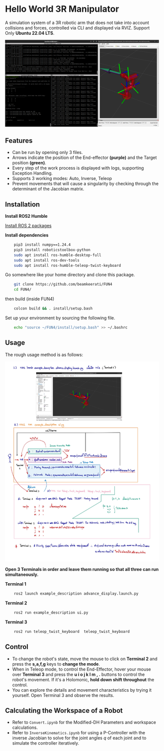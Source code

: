 
# Hello World 3R Manipulator

A simulation system of a 3R robotic arm that does not take into account collisions and forces, controlled via CLI and displayed via RVIZ. Support Only **Ubuntu 22.04 LTS**.

![alt text](image/overall.png)

## Features

- Can be run by opening only 3 files.
- Arrows indicate the position of the End-effector **(purple)** and the Target position **(green)**.
- Every step of the work process is displayed with logs, supporting Exception Handling.
- Supports 3 working modes: Auto, Inverse, Teleop
- Prevent movements that will cause a singularity by checking through the determinant of the Jacobian matrix.


## Installation

**Install ROS2 Humble**

[Install ROS 2 packages](https://docs.ros.org/en/humble/Installation/Ubuntu-Install-Debs.html)

**Install dependencies**

```bash
    pip3 install numpy==1.24.4
    pip3 install roboticstoolbox-python
    sudo apt install ros-humble-desktop-full
    sudo apt install ros-dev-tools
    sudo apt install ros-humble-teleop-twist-keyboard
```

Go somewhere like your home directory and clone this package.

```bash
    git clone https://github.com/beamkeerati/FUN4
    cd FUN4/
```
then build (inside FUN4)

```bash
    colcon build && . install/setup.bash
```
Set up your environment by sourcing the following file.

```bash
    echo "source ~/FUN4/install/setup.bash" >> ~/.bashrc
```
## Usage

The rough usage method is as follows:

![alt text](image/step.jpg)

**Open 3 Terminals in order and leave them running so that all three can run simultaneously.**

**Terminal 1**
```bash
    ros2 launch example_description advance_display.launch.py
```
**Terminal 2**
```bash
    ros2 run example_description ui.py
```
**Terminal 3**
```bash
    ros2 run teleop_twist_keyboard  teleop_twist_keyboard
```
## Control
- To change the robot's state, move the mouse to click on **Terminal 2** and press the **s,a,f,g** keys to **change the mode**.
- When in Teleop mode, to control the End-Effector, hover your mouse over **Terminal 3** and press the **u i o j k l m , .** buttons to control the robot's movement. If it's a Holomonic, **hold down shift throughout** the control.
- You can explore the details and movement characteristics by trying it yourself. Open Terminal 3 and observe the results.

## Calculating the Workspace of a Robot
- Refer to `Convert.ipynb` for the Modified-DH Parameters and workspace calculations.
- Refer to `InverseKinematics.ipynb` for using a P-Controller with the inverse Jacobian to solve for the joint angles $q$ of each joint and to simulate the controller iteratively.
